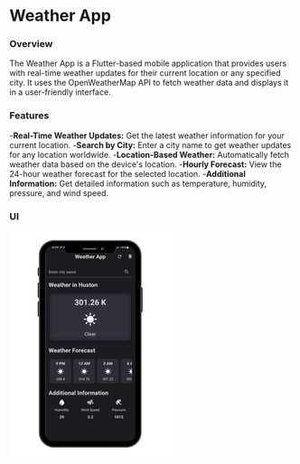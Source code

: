 # Weather App

### Overview
The Weather App is a Flutter-based mobile application that provides users with real-time weather updates for their current location or any specified city. It uses the OpenWeatherMap API to fetch weather data and displays it in a user-friendly interface.

### Features
-**Real-Time Weather Updates:** Get the latest weather information for your current location.
-**Search by City:** Enter a city name to get weather updates for any location worldwide.
-**Location-Based Weather:** Automatically fetch weather data based on the device's location.
-**Hourly Forecast:** View the 24-hour weather forecast for the selected location.
-**Additional Information:** Get detailed information such as temperature, humidity, pressure, and wind speed.
### UI
![Screen Shpt](images/screenshot.png)
